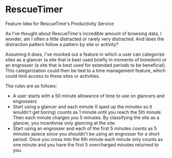 # RescueTimer
Feature Idea for RescueTime's Productivity Service

As I've thought about RescueTime's incredible amount of browsing data, I wonder, am I often a little distracted or rarely very distracted.  And does the distraction pattern follow a pattern by site or activity?

Assuming it does, I've mocked out a feature in which a user can categorize sites as a glancer (a site that is best used briefly in moments of boredom) or an engrosser (a site that is best used for extended periods to be beneficial).  This categorization could then be tied to a time management feature, which could limit access to these sites or activities.

The rules are as follows:
- A user starts with a 50 minute allowance of time to use on glancers and engrossers
- Start using a glancer and each minute (I sped up the minutes so it wouldn't get boring) counts as 1 minute until you reach the 5th minute.  Then each minute charges you 5 minutes.  By classifying the site as a glancer, you incentivise only glancing at the site.
- Start using an engrosser and each of the first 5 minutes counts as 5 minutes apiece since you shouldn't be using an engrosser for a short period.  Once you cross into the 6th minute each minute only counts as one minute and you have the first 5 overcharged minutes returned to you.
